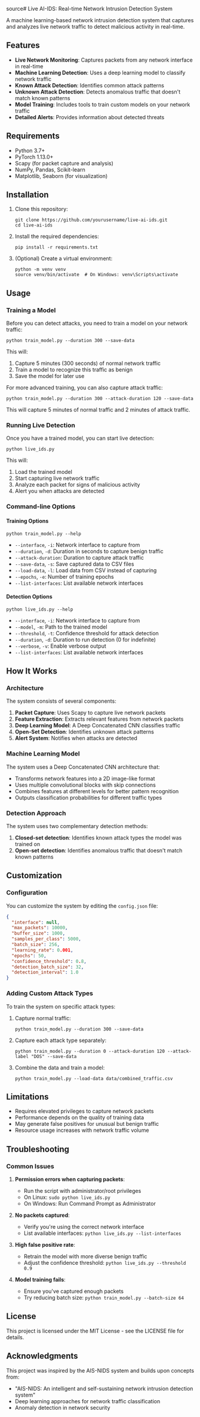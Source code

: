 source# Live AI-IDS: Real-time Network Intrusion Detection System

A machine learning-based network intrusion detection system that captures and analyzes live network traffic to detect malicious activity in real-time.

## Features

- **Live Network Monitoring**: Captures packets from any network interface in real-time
- **Machine Learning Detection**: Uses a deep learning model to classify network traffic
- **Known Attack Detection**: Identifies common attack patterns
- **Unknown Attack Detection**: Detects anomalous traffic that doesn't match known patterns
- **Model Training**: Includes tools to train custom models on your network traffic
- **Detailed Alerts**: Provides information about detected threats

## Requirements

- Python 3.7+
- PyTorch 1.13.0+
- Scapy (for packet capture and analysis)
- NumPy, Pandas, Scikit-learn
- Matplotlib, Seaborn (for visualization)

## Installation

1. Clone this repository:
   ```
   git clone https://github.com/yourusername/live-ai-ids.git
   cd live-ai-ids
   ```

2. Install the required dependencies:
   ```
   pip install -r requirements.txt
   ```

3. (Optional) Create a virtual environment:
   ```
   python -m venv venv
   source venv/bin/activate  # On Windows: venv\Scripts\activate
   ```

## Usage

### Training a Model

Before you can detect attacks, you need to train a model on your network traffic:

```
python train_model.py --duration 300 --save-data
```

This will:
1. Capture 5 minutes (300 seconds) of normal network traffic
2. Train a model to recognize this traffic as benign
3. Save the model for later use

For more advanced training, you can also capture attack traffic:

```
python train_model.py --duration 300 --attack-duration 120 --save-data
```

This will capture 5 minutes of normal traffic and 2 minutes of attack traffic.

### Running Live Detection

Once you have a trained model, you can start live detection:

```
python live_ids.py
```

This will:
1. Load the trained model
2. Start capturing live network traffic
3. Analyze each packet for signs of malicious activity
4. Alert you when attacks are detected

### Command-line Options

#### Training Options

```
python train_model.py --help
```

- `--interface`, `-i`: Network interface to capture from
- `--duration`, `-d`: Duration in seconds to capture benign traffic
- `--attack-duration`: Duration to capture attack traffic
- `--save-data`, `-s`: Save captured data to CSV files
- `--load-data`, `-l`: Load data from CSV instead of capturing
- `--epochs`, `-e`: Number of training epochs
- `--list-interfaces`: List available network interfaces

#### Detection Options

```
python live_ids.py --help
```

- `--interface`, `-i`: Network interface to capture from
- `--model`, `-m`: Path to the trained model
- `--threshold`, `-t`: Confidence threshold for attack detection
- `--duration`, `-d`: Duration to run detection (0 for indefinite)
- `--verbose`, `-v`: Enable verbose output
- `--list-interfaces`: List available network interfaces

## How It Works

### Architecture

The system consists of several components:

1. **Packet Capture**: Uses Scapy to capture live network packets
2. **Feature Extraction**: Extracts relevant features from network packets
3. **Deep Learning Model**: A Deep Concatenated CNN classifies traffic
4. **Open-Set Detection**: Identifies unknown attack patterns
5. **Alert System**: Notifies when attacks are detected

### Machine Learning Model

The system uses a Deep Concatenated CNN architecture that:
- Transforms network features into a 2D image-like format
- Uses multiple convolutional blocks with skip connections
- Combines features at different levels for better pattern recognition
- Outputs classification probabilities for different traffic types

### Detection Approach

The system uses two complementary detection methods:
1. **Closed-set detection**: Identifies known attack types the model was trained on
2. **Open-set detection**: Identifies anomalous traffic that doesn't match known patterns

## Customization

### Configuration

You can customize the system by editing the `config.json` file:

```json
{
  "interface": null,
  "max_packets": 10000,
  "buffer_size": 1000,
  "samples_per_class": 5000,
  "batch_size": 256,
  "learning_rate": 0.001,
  "epochs": 50,
  "confidence_threshold": 0.8,
  "detection_batch_size": 32,
  "detection_interval": 1.0
}
```

### Adding Custom Attack Types

To train the system on specific attack types:

1. Capture normal traffic:
   ```
   python train_model.py --duration 300 --save-data
   ```

2. Capture each attack type separately:
   ```
   python train_model.py --duration 0 --attack-duration 120 --attack-label "DOS" --save-data
   ```

3. Combine the data and train a model:
   ```
   python train_model.py --load-data data/combined_traffic.csv
   ```

## Limitations

- Requires elevated privileges to capture network packets
- Performance depends on the quality of training data
- May generate false positives for unusual but benign traffic
- Resource usage increases with network traffic volume

## Troubleshooting

### Common Issues

1. **Permission errors when capturing packets**:
   - Run the script with administrator/root privileges
   - On Linux: `sudo python live_ids.py`
   - On Windows: Run Command Prompt as Administrator

2. **No packets captured**:
   - Verify you're using the correct network interface
   - List available interfaces: `python live_ids.py --list-interfaces`

3. **High false positive rate**:
   - Retrain the model with more diverse benign traffic
   - Adjust the confidence threshold: `python live_ids.py --threshold 0.9`

4. **Model training fails**:
   - Ensure you've captured enough packets
   - Try reducing batch size: `python train_model.py --batch-size 64`

## License

This project is licensed under the MIT License - see the LICENSE file for details.

## Acknowledgments

This project was inspired by the AIS-NIDS system and builds upon concepts from:
- "AIS-NIDS: An intelligent and self-sustaining network intrusion detection system"
- Deep learning approaches for network traffic classification
- Anomaly detection in network security
